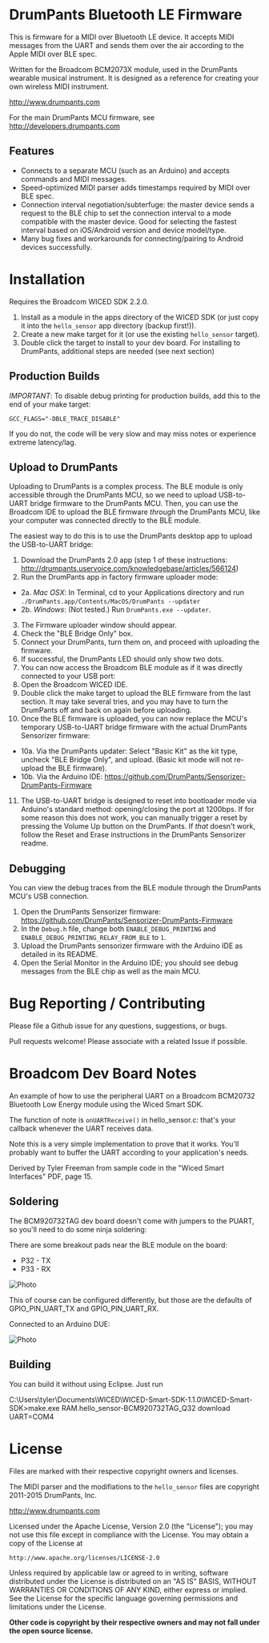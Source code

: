 DrumPants Bluetooth LE Firmware
================================================

This is firmware for a MIDI over Bluetooth LE device. It accepts MIDI messages from the UART and sends them over the air according to the Apple MIDI over BLE spec. 

Written for the Broadcom BCM2073X module, used in the DrumPants wearable musical instrument. It is designed as a reference for creating your own wireless MIDI instrument.

http://www.drumpants.com

For the main DrumPants MCU firmware, see http://developers.drumpants.com

Features
--------------------------

* Connects to a separate MCU (such as an Arduino) and accepts commands and MIDI messages.
* Speed-optimized MIDI parser adds timestamps required by MIDI over BLE spec.
* Connection interval negotiation/subterfuge: the master device sends a request to the BLE chip to set the connection interval to a mode compatible with the master device. Good for selecting the fastest interval based on iOS/Android version and device model/type.
* Many bug fixes and workarounds for connecting/pairing to Android devices successfully.


Installation
=======================

Requires the Broadcom WICED SDK 2.2.0.

1. Install as a module in the apps directory of the WICED SDK (or just copy it into the `hello_sensor` app directory (backup first!)).
2. Create a new make target for it (or use the existing `hello_sensor` target).
3. Double click the target to install to your dev board. For installing to DrumPants, additional steps are needed (see next section)


Production Builds
-------------------------

*IMPORTANT*: To disable debug printing for production builds, add this to the end of your make target:

`GCC_FLAGS="-DBLE_TRACE_DISABLE"`

If you do not, the code will be very slow and may miss notes or experience extreme latency/lag.


Upload to DrumPants
-------------------------

Uploading to DrumPants is a complex process. The BLE module is only accessible through the DrumPants MCU, so we need to upload USB-to-UART bridge firmware to the DrumPants MCU. Then, you can use the Broadcom IDE to upload the BLE firmware *through* the DrumPants MCU, like your computer was connected directly to the BLE module. 

The easiest way to do this is to use the DrumPants desktop app to upload the USB-to-UART bridge:

1. Download the DrumPants 2.0 app (step 1 of these instructions: http://drumpants.uservoice.com/knowledgebase/articles/566124)
2. Run the DrumPants app in factory firmware uploader mode:
  * 2a. *Mac OSX*: In Terminal, cd to your Applications directory and run `./DrumPants.app/Contents/MacOS/DrumPants --updater`
  * 2b. *Windows*: (Not tested.) Run `DrumPants.exe --updater`.
3. The Firmware uploader window should appear.
4. Check the "BLE Bridge Only" box.
5. Connect your DrumPants, turn them on, and proceed with uploading the firmware.
6. If successful, the DrumPants LED should only show two dots.
7. You can now access the Broadcom BLE module as if it was directly connected to your USB port:
8. Open the Broadcom WICED IDE.
9. Double click the make target to upload the BLE firmware from the last section. It may take several tries, and you may have to turn the DrumPants off and back on again before uploading.
10. Once the BLE firmware is uploaded, you can now replace the MCU's temporary USB-to-UART bridge firmware with the actual DrumPants Sensorizer firmware:
  * 10a. Via the DrumPants updater: Select "Basic Kit" as the kit type, uncheck "BLE Bridge Only", and upload. (Basic kit mode will not re-upload the BLE firmware).
  * 10b. Via the Arduino IDE: https://github.com/DrumPants/Sensorizer-DrumPants-Firmware
11. The USB-to-UART bridge is designed to reset into bootloader mode via Arduino's standard method: opening/closing the port at 1200bps. If for some reason this does not work, you can manually trigger a reset by pressing the Volume Up button on the DrumPants. If *that* doesn't work, follow the Reset and Erase instructions in the DrumPants Sensorizer readme.


Debugging
-------------------------

You can view the debug traces from the BLE module through the DrumPants MCU's USB connection.

1. Open the DrumPants Sensorizer firmware: https://github.com/DrumPants/Sensorizer-DrumPants-Firmware
2. In the `Debug.h` file, change both `ENABLE_DEBUG_PRINTING` and `ENABLE_DEBUG_PRINTING_RELAY_FROM_BLE` to `1`.
3. Upload the DrumPants sensorizer firmware with the Arduino IDE as detailed in its README.
4. Open the Serial Monitor in the Arduino IDE; you should see debug messages from the BLE chip as well as the main MCU.



Bug Reporting / Contributing
==========================

Please file a Github issue for any questions, suggestions, or bugs. 

Pull requests welcome! Please associate with a related Issue if possible.



Broadcom Dev Board Notes
=======================

An example of how to use the peripheral UART on a Broadcom BCM20732 Bluetooth Low Energy module using the Wiced Smart SDK. 

The function of note is `onUARTReceive()` in hello_sensor.c: that's your callback whenever the UART receives data.

Note this is a very simple implementation to prove that it works. You'll probably want to buffer the UART according to your application's needs.

Derived by Tyler Freeman from sample code in the "Wiced Smart Interfaces" PDF, page 15.


Soldering
-------------

The BCM920732TAG dev board doesn't come with jumpers to the PUART, so you'll need to do some ninja soldering:

There are some breakout pads near the BLE module on the board: 

* P32 - TX
* P33 - RX

![Photo](soldering-example.jpg)

This of course can be configured differently, but those are the defaults of GPIO_PIN_UART_TX and GPIO_PIN_UART_RX.

Connected to an Arduino DUE:

![Photo](soldering-Arduino.jpg)



Building
-----------------

You can build it without using Eclipse. Just run

C:\Users\tyler\Documents\WICED\WICED-Smart-SDK-1.1.0\WICED-Smart-SDK>make.exe RAM.hello_sensor-BCM920732TAG_Q32 download UART=COM4




License
==========================

Files are marked with their respective copyright owners and licenses.

The MIDI parser and the modifiations to the `hello_sensor` files are copyright 2011-2015 DrumPants, Inc.

http://www.drumpants.com

Licensed under the Apache License, Version 2.0 (the "License");
you may not use this file except in compliance with the License.
You may obtain a copy of the License at

    http://www.apache.org/licenses/LICENSE-2.0

Unless required by applicable law or agreed to in writing, software
distributed under the License is distributed on an "AS IS" BASIS,
WITHOUT WARRANTIES OR CONDITIONS OF ANY KIND, either express or implied.
See the License for the specific language governing permissions and
limitations under the License.


**Other code is copyright by their respective owners and may not fall under the open source license.**
